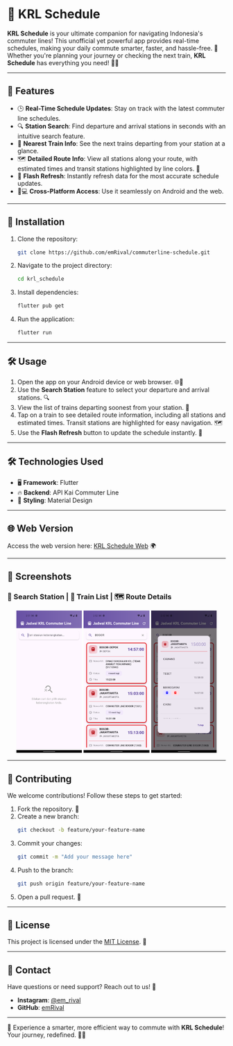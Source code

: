 # 🚆 KRL Schedule

**KRL Schedule** is your ultimate companion for navigating Indonesia's commuter lines! This unofficial yet powerful app provides real-time schedules, making your daily commute smarter, faster, and hassle-free. 🌟 Whether you're planning your journey or checking the next train, **KRL Schedule** has everything you need! 🚉✨

---

## 🌟 Features

- 🕒 **Real-Time Schedule Updates**: Stay on track with the latest commuter line schedules.
- 🔍 **Station Search**: Find departure and arrival stations in seconds with an intuitive search feature.
- 🚄 **Nearest Train Info**: See the next trains departing from your station at a glance.
- 🗺️ **Detailed Route Info**: View all stations along your route, with estimated times and transit stations highlighted by line colors. 🎨
- 🔄 **Flash Refresh**: Instantly refresh data for the most accurate schedule updates.
- 📱💻 **Cross-Platform Access**: Use it seamlessly on Android and the web.

---

## 🚀 Installation

1. Clone the repository:
    ```bash
    git clone https://github.com/emRival/commuterline-schedule.git
    ```
2. Navigate to the project directory:
    ```bash
    cd krl_schedule
    ```
3. Install dependencies:
    ```bash
    flutter pub get
    ```
4. Run the application:
    ```bash
    flutter run
    ```

---

## 🛠️ Usage

1. Open the app on your Android device or web browser. 🌐📱
2. Use the **Search Station** feature to select your departure and arrival stations. 🔍
3. View the list of trains departing soonest from your station. 🚄
4. Tap on a train to see detailed route information, including all stations and estimated times. Transit stations are highlighted for easy navigation. 🗺️
5. Use the **Flash Refresh** button to update the schedule instantly. 🔄

---

## 🛠️ Technologies Used

- 🖥️ **Framework**: Flutter
- 🔥 **Backend**: API Kai Commuter Line
- 🎨 **Styling**: Material Design

---

## 🌐 Web Version

Access the web version here: [KRL Schedule Web](https://emrival.github.io/commuterline-schedule/) 🌍

---

## 📸 Screenshots

### 🚉 Search Station | 🚄 Train List | 🗺️ Route Details
<p align="center">
  <img src="screenshots/search_station.png" alt="Search Station" width="30%" />
  <img src="screenshots/train_list.png" alt="Train List" width="30%" />
  <img src="screenshots/route_details.png" alt="Route Details" width="30%" />
</p>

---

## 🤝 Contributing

We welcome contributions! Follow these steps to get started:

1. Fork the repository. 🍴
2. Create a new branch:
    ```bash
    git checkout -b feature/your-feature-name
    ```
3. Commit your changes:
    ```bash
    git commit -m "Add your message here"
    ```
4. Push to the branch:
    ```bash
    git push origin feature/your-feature-name
    ```
5. Open a pull request. 🚀

---

## 📜 License

This project is licensed under the [MIT License](LICENSE). 📄

---

## 📧 Contact

Have questions or need support? Reach out to us! 💌
- **Instagram**: [@em_rival](https://instagram.com/em_rival/)
- **GitHub**: [emRival](https://github.com/emRival)

---

🌟 Experience a smarter, more efficient way to commute with **KRL Schedule**! Your journey, redefined. 🚉✨
